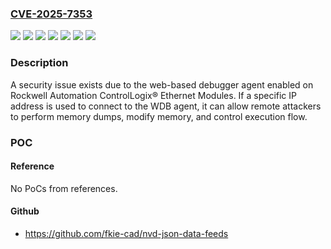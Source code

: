 ### [CVE-2025-7353](https://cve.mitre.org/cgi-bin/cvename.cgi?name=CVE-2025-7353)
![](https://img.shields.io/static/v1?label=Product&message=1756-EN2F%2FC&color=blue)
![](https://img.shields.io/static/v1?label=Product&message=1756-EN2T%2FD&color=blue)
![](https://img.shields.io/static/v1?label=Product&message=1756-EN2TP%2FA&color=blue)
![](https://img.shields.io/static/v1?label=Product&message=1756-EN2TR%2FC&color=blue)
![](https://img.shields.io/static/v1?label=Product&message=1756-EN3TR%2FB&color=blue)
![](https://img.shields.io/static/v1?label=Version&message=Version%2011.004%20or%20below%20&color=brightgreen)
![](https://img.shields.io/static/v1?label=Vulnerability&message=CWE-1188%3A%20Initialization%20of%20a%20Resource%20with%20an%20Insecure%20Default&color=brightgreen)

### Description

A security issue exists due to the web-based debugger agent enabled on Rockwell Automation ControlLogix® Ethernet Modules. If a specific IP address is used to connect to the WDB agent, it can allow remote attackers to perform memory dumps, modify memory, and control execution flow.

### POC

#### Reference
No PoCs from references.

#### Github
- https://github.com/fkie-cad/nvd-json-data-feeds

